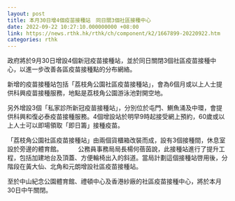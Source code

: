 ```yaml
---
layout: post
title: 本月30日增4個疫苗接種站　同日關3個社區接種中心
date: 2022-09-22 10:27:10.000000000 +08:00
link: https://news.rthk.hk/rthk/ch/component/k2/1667899-20220922.htm
categories: rthk
---
```


政府將於9月30日增設4個新冠疫苗接種站，並於同日關閉3個社區疫苗接種中心，以進一步改善各區疫苗接種點的分布網絡。

新增的疫苗接種站包括「荔枝角公園社區疫苗接種站」，會為6個月或以上人士提供科興疫苗接種服務，地點是荔枝角公園游泳池對開空地。

另外增設3個「私家診所新冠疫苗接種站」，分別位於屯門、鰂魚涌及中環，會提供科興和復必泰疫苗接種服務。4個增設站於明早9時起接受網上預約，60歲或以上人士可以即場領取「即日籌」接種疫苗。

「荔枝角公園社區疫苗接種站」由兩個貨櫃箱改裝而成，設有3個接種間，休息室設於旁邊的體育館。
　　 
公務員事務局局長楊何蓓茵說，此接種站進行了提升工程，包括加建地台及頂蓋、方便輪椅出入的斜道。當局計劃這個接種站啓用後，分階段在黃大仙、北角和元朗增設社區疫苗接種站。

至於中山紀念公園體育館、禮頓中心及香港紗廠的社區疫苗接種中心，將於本月30日中午關閉。
